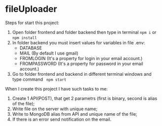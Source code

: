 # fileUploader
Steps for start this project:
1. Open folder frontend and folder backend then type in terminal ```npm i``` or ```npm install```
2. In folder backend you must insert values for variables in file .env:
     - DATABASE
     - MAIL (By default I use gmail)
     - FROMLOGIN (It's a property for login in your email account.)
     - FROMPASSWORD (It's a property for password in your email account.)
3. Go to folder frontend and backend in different terminal windows and type command ``` npm start```   

When I create this project I have such tasks to me:
1. Create 1 API(POST), that get 2 parametrs (first is binary, second is alias of the file);
2. Write file on the server with unique name;
3. Write to MongoDB alias from API and unique name of the file;
4. If there is an error send notification on the email.
